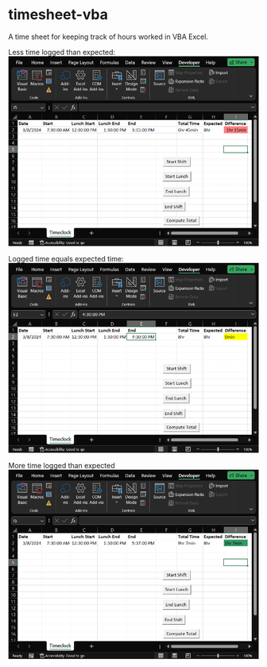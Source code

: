# timesheet-vba
A time sheet for keeping track of hours worked in VBA Excel. 

Less time logged than expected:
![less than expected](images/image1.png)

Logged time equals expected time: 
![at expected hours](images/image2.png)

More time logged than expected
![more than expected](images/image3.png)